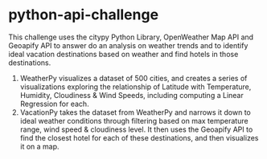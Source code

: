 # python-api-challenge
This challenge uses the citypy Python Library, OpenWeather Map API and Geoapify API to answer do an analysis on weather trends and to identify ideal vacation destinations based on weather and find hotels in those destinations. 
1. WeatherPy visualizes a dataset of 500 cities, and creates a series of visualizations exploring the relationship of Latitude with Temperature, Humidity, Cloudiness & Wind Speeds, including computing a Linear Regression for each.
2. VacationPy takes the dataset from WeatherPy and narrows it down to ideal weather conditions through filtering based on max temperature range, wind speed & cloudiness level. It then uses the Geoapify API to find the closest hotel for each of these destinations, and then visualizes it on a map. 
